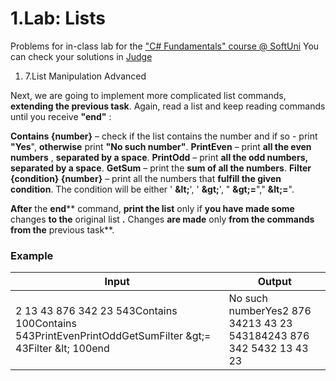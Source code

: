﻿# 1.Lab: Lists

Problems for in-class lab for the [&quot;C#  Fundamentals&quot; course @ SoftUni](https://softuni.bg/modules/57/tech-module-4-0)
You can check your solutions in [Judge](https://judge.softuni.bg/Contests/1210)

1. 7.List Manipulation Advanced

Next, we are going to implement more complicated list commands, **extending the previous task**. Again, read a list and keep reading commands until you receive **&quot;end&quot;** :

**Contains {number}** – check if the list contains the number and if so - print **&quot;Yes**&quot;, **otherwise** print **&quot;No such number&quot;**.
**PrintEven** – print **all the even numbers** , **separated by a space**.
**PrintOdd** – print **all the odd numbers, separated by a space**.
**GetSum** – print the **sum of all the numbers**.
**Filter {condition} {number}** – print all the numbers that **fulfill the given condition**. The condition will be either &#39; **\&lt;**&#39;, &#39; **\&gt;**&#39;, &quot; **\&gt;=**&quot;,&quot; **\&lt;=**&quot;.

**After** the **end**** command, **print the list** only if **you have made some** changes **to the** original list **.** Changes **are made** only **from the commands from the** previous task**.

### Example

| **Input** | **Output** |
| --- | --- |
| 2 13 43 876 342 23 543Contains 100Contains 543PrintEvenPrintOddGetSumFilter \&gt;= 43Filter \&lt; 100end | No such numberYes2 876 34213 43 23 543184243 876 342 5432 13 43 23 |